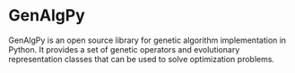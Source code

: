 # GenAlgPy
GenAlgPy is an open source library for genetic algorithm implementation in Python. It provides a set of genetic operators and evolutionary representation classes that can be used to solve optimization problems.
